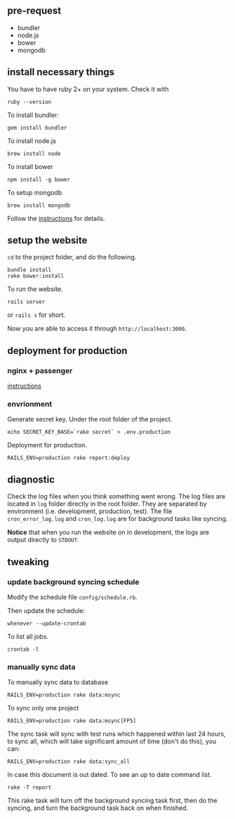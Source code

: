## pre-request

- bundler
- node.js
- bower
- mongodb

## install necessary things

You have to have ruby 2+ on your system. Check it with

    ruby --version

To install bundler:

    gem install bundler

To install node.js

    brew install node

To install bower

    npm install -g bower

To setup mongodb

    brew install mongodb

Follow the [instructions](https://docs.mongodb.org/getting-started/shell/tutorial/install-mongodb-on-os-x/) for details.

## setup the website

`cd` to the project folder, and do the following.

    bundle install
    rake bower:install

To run the website.

    rails server

or `rails s` for short.

Now you are able to access it through `http://localhost:3000`.

## deployment for production

### nginx + passenger

[instructions](https://medium.com/@samx18/deploy-a-rails-app-locally-on-os-x-using-passenger-with-nginx-in-under-5-minutes-be0381e90f5f)

### envrionment

Generate secret key. Under the root folder of the project.

    echo SECRET_KEY_BASE=`rake secret` > .env.production

Deployment for production.

    RAILS_ENV=production rake report:deploy

## diagnostic

Check the log files when you think something went wrong.
The log files are located in `log` folder directly in the root folder.
They are separated by environment (i.e. development, production, test).
The file `cron_error_log.log` and `cron_log.log` are for background tasks like syncing.

**Notice** that when you run the website on in development, the logs are output directly to `STDOUT`.


## tweaking

### update background syncing schedule

Modify the schedule file `config/schedule.rb`.

Then update the schedule:

    whenever --update-crontab

To list all jobs.

    crontab -l

### manually sync data

To manually sync data to database

    RAILS_ENV=production rake data:msync

To sync only one project

    RAILS_ENV=production rake data:msync[FP5]

The sync task will sync with test runs which happened within last 24 hours, to sync all, which will take significant amount of time (don't do this), you can:

    RAILS_ENV=production rake data:sync_all

In case this document is out dated. To see an up to date command list.

    rake -T report

This rake task will turn off the background syncing task first, then do the syncing, and turn the background task back on when finished.
